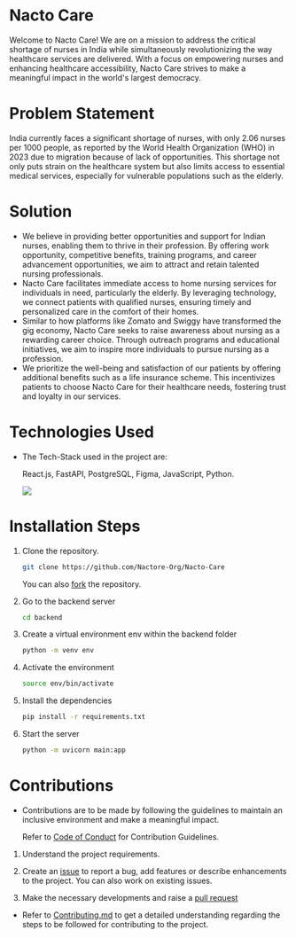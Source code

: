 # Nacto Care

Welcome to Nacto Care! We are on a mission to address the critical shortage of nurses in India while simultaneously revolutionizing the way healthcare services are delivered. With a focus on empowering nurses and enhancing healthcare accessibility, Nacto Care strives to make a meaningful impact in the world's largest democracy.

# Problem Statement

India currently faces a significant shortage of nurses, with only 2.06 nurses per 1000 people, as reported by the World Health Organization (WHO) in 2023 due to migration because of lack of opportunities. This shortage not only puts strain on the healthcare system but also limits access to essential medical services, especially for vulnerable populations such as the elderly.

# Solution 

- We believe in providing better opportunities and support for Indian nurses, enabling them to thrive in their profession. By offering work opportunity, competitive benefits, training programs, and career advancement opportunities, we aim to attract and retain talented nursing professionals.
- Nacto Care facilitates immediate access to home nursing services for individuals in need, particularly the elderly. By leveraging technology, we connect patients with qualified nurses, ensuring timely and personalized care in the comfort of their homes.
- Similar to how platforms like Zomato and Swiggy have transformed the gig economy, Nacto Care seeks to raise awareness about nursing as a rewarding career choice. Through outreach programs and educational initiatives, we aim to inspire more individuals to pursue nursing as a profession.
- We prioritize the well-being and satisfaction of our patients by offering additional benefits such as a life insurance scheme. This incentivizes patients to choose Nacto Care for their healthcare needs, fostering trust and loyalty in our services.

# Technologies Used

- The Tech-Stack used in the project are:

  React.js, FastAPI, PostgreSQL, Figma, JavaScript, Python.
  
  ![](https://skillicons.dev/icons?i=react,fastapi,postgresql,figma,javascript,python)
  
# Installation Steps

1. Clone the repository.
   ```bash
   git clone https://github.com/Nactore-Org/Nacto-Care
   ```
   You can also [fork](https://docs.github.com/en/pull-requests/collaborating-with-pull-requests/working-with-forks/fork-a-repo) the repository.
   
   
2. Go to the backend server
   ```bash
   cd backend
   ```
   
3. Create a virtual environment env within the backend folder
   ```bash
   python -m venv env
   ```
   
4. Activate the environment
   ```bash
   source env/bin/activate
   ```
   
5. Install the dependencies
   ```bash
   pip install -r requirements.txt
   ```
   
6. Start the server
    ```bash
    python -m uvicorn main:app
    ```
    

# Contributions

- Contributions are to be made by following the guidelines to maintain an inclusive environment and make a meaningful impact.

   Refer to [Code of Conduct](https://github.com/Nactore-Org/Nacto-Care/blob/main/CODE_OF_CONDUCT.md) for Contribution Guidelines.
  

1. Understand the project requirements.

2. Create an [issue](https://docs.github.com/en/issues/tracking-your-work-with-issues/creating-an-issue) to report a bug, add features or describe enhancements to the project. You can also work on existing issues.

3. Make the necessary developments and raise a [pull request](https://docs.github.com/en/pull-requests/collaborating-with-pull-requests/proposing-changes-to-your-work-with-pull-requests/creating-a-pull-request)
   
  
- Refer to [Contributing.md](https://github.com/Nactore-Org/Nacto-Care/blob/main/CONTRIBUTING.md) to get a detailed understanding regarding the steps to be followed for contributing to the project.
